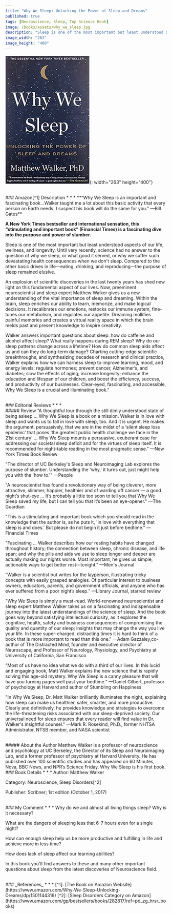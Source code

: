 ```yaml
---
title: "Why We Sleep: Unlocking the Power of Sleep and Dreams"
published: true
tags: [Neuroscience, Sleep, Top Science Book]
image: /books/assets/why_we_sleep.jpg
description: "Sleep is one of the most important but least understood aspects of our life, wellness, and longevity. Until very recently, science had no answer to the question of why we sleep, or what good it served, or why we suffer such devastating health consequences when we don't sleep. Compared to the other basic drives in life—eating, drinking, and reproducing—the purpose of sleep remained elusive."
image_width: "263"
image_height: "400"
---
```


![](/books/assets/why_we_sleep.jpg){: width="263" height="400"}

<br>
### Amazon[^1] Description
* * *
**“Why We Sleep is an important and fascinating book…Walker taught me a lot about this basic activity that every person on Earth needs. I suspect his book will do the same for you.” —Bill Gates**

**A New York Times bestseller and international sensation, this “stimulating and important book” (Financial Times) is a fascinating dive into the purpose and power of slumber.**

Sleep is one of the most important but least understood aspects of our life, wellness, and longevity. Until very recently, science had no answer to the question of why we sleep, or what good it served, or why we suffer such devastating health consequences when we don't sleep. Compared to the other basic drives in life—eating, drinking, and reproducing—the purpose of sleep remained elusive.

An explosion of scientific discoveries in the last twenty years has shed new light on this fundamental aspect of our lives. Now, preeminent neuroscientist and sleep expert Matthew Walker gives us a new understanding of the vital importance of sleep and dreaming. Within the brain, sleep enriches our ability to learn, memorize, and make logical decisions. It recalibrates our emotions, restocks our immune system, fine-tunes our metabolism, and regulates our appetite. Dreaming mollifies painful memories and creates a virtual reality space in which the brain melds past and present knowledge to inspire creativity.

Walker answers important questions about sleep: how do caffeine and alcohol affect sleep? What really happens during REM sleep? Why do our sleep patterns change across a lifetime? How do common sleep aids affect us and can they do long-term damage? Charting cutting-edge scientific breakthroughs, and synthesizing decades of research and clinical practice, Walker explains how we can harness sleep to improve learning, mood, and energy levels; regulate hormones; prevent cancer, Alzheimer’s, and diabetes; slow the effects of aging; increase longevity; enhance the education and lifespan of our children, and boost the efficiency, success, and productivity of our businesses. Clear-eyed, fascinating, and accessible, Why We Sleep is a crucial and illuminating book."

<br>
### Editorial Reviews
* * *
<br>
##### Review
“A thoughtful tour through the still dimly understood state of being asleep … Why We Sleep is a book on a mission. Walker is in love with sleep and wants us to fall in love with sleep, too. And it is urgent. He makes the argument, persuasively, that we are in the midst of a ‘silent sleep loss epidemic’ that poses ‘the greatest public health challenge we face in the 21st century’ … Why We Sleep mounts a persuasive, exuberant case for addressing our societal sleep deficit and for the virtues of sleep itself. It is recommended for night-table reading in the most pragmatic sense.”
—New York Times Book Review

"The director of UC Berkeley's Sleep and Neuroimaging Lab explores the purpose of slumber. Understanding the 'why,' it turns out, just might help you with the 'how to.'"
—People

"A neuroscientist has found a revolutionary way of being cleverer, more attractive, slimmer, happier, healthier and of warding off cancer — a good night’s shut-eye ... It’s probably a little too soon to tell you that Why We Sleep saved my life, but I can tell you that it’s been an eye-opener."
—The Guardian

"This is a stimulating and important book which you should read in the knowledge that the author is, as he puts it, 'in love with everything that sleep is and does.' But please do not begin it just before bedtime."
—Financial Times

"Fascinating ... Walker describes how our resting habits have changed throughout history; the connection between sleep, chronic disease, and life span; and why the pills and aids we use to sleep longer and deeper are actually making our nights worse. Most important, he gives us simple, actionable ways to get better rest—tonight."
—Men's Journal

“Walker is a scientist but writes for the layperson, illustrating tricky concepts with easily grasped analogies. Of particular interest to business owners, educators, parents, and government officials, and anyone who has ever suffered from a poor night’s sleep.”
—Library Journal, starred review

"Why We Sleep is simply a must-read. World-renowned neuroscientist and sleep expert Matthew Walker takes us on a fascinating and indispensable journey into the latest understandings of the science of sleep. And the book goes way beyond satisfying intellectual curiosity, as it explores the cognitive, health, safety and business consequences of compromising the quality and quantity of our sleep; insights that may change the way you live your life. In these super-charged, distracting times it is hard to think of a book that is more important to read than this one."
—Adam Gazzaley,co-author of The Distracted Mind, founder and executive director of Neuroscape, and Professor of Neurology, Physiology, and Psychiatry at University of California, San Francisco

“Most of us have no idea what we do with a third of our lives. In this lucid and engaging book, Matt Walker explains the new science that is rapidly solving this age-old mystery. Why We Sleep is a canny pleasure that will have you turning pages well past your bedtime.”
—Daniel Gilbert, professor of psychology at Harvard and author of Stumbling on Happiness

"In Why We Sleep, Dr. Matt Walker brilliantly illuminates the night, explaining how sleep can make us healthier, safer, smarter, and more productive. Clearly and definitively, he provides knowledge and strategies to overcome the life-threatening risks associated with our sleep-deprived society. Our universal need for sleep ensures that every reader will find value in Dr. Walker's insightful counsel."
—Mark R. Rosekind, Ph.D., former NHTSA Administrator, NTSB member, and NASA scientist

<br>
##### About the Author
Matthew Walker is a professor of neuroscience and psychology at UC Berkeley, the Director of its Sleep and Neuroimaging Lab, and a former professor of psychiatry at Harvard University. He has published over 100 scientific studies and has appeared on 60 Minutes, Nova, BBC News, and NPR’s Science Friday. Why We Sleep is his first book.

<br>
### Book Details
* * *
Author: Matthew Walker

Category: Neuroscience, Sleep Disorders[^2]

Publisher: Scribner; 1st edition (October 1, 2017)

<br>
### My Comment
* * *
Why do we and almost all living things sleep? Why is it necessary?

What are the dangers of sleeping less that 6-7 hours even for a single night?

How can enough sleep help us be more productive and fulfilling in life and achieve more in less time?

How does lack of sleep affect our learning abilities?

In this book you'll find answers to these and many other important questions about sleep from the latest discoveries of Neuroscience field.

<br>
### _References_
* * *
[^1]: [The Book on Amazon Website](https://www.amazon.com/Why-We-Sleep-Unlocking-Dreams/dp/1501144316)
[^2]: [Sleep Disorders Category on Amazon](https://www.amazon.com/gp/bestsellers/books/282817/ref=pd_zg_hrsr_books)
